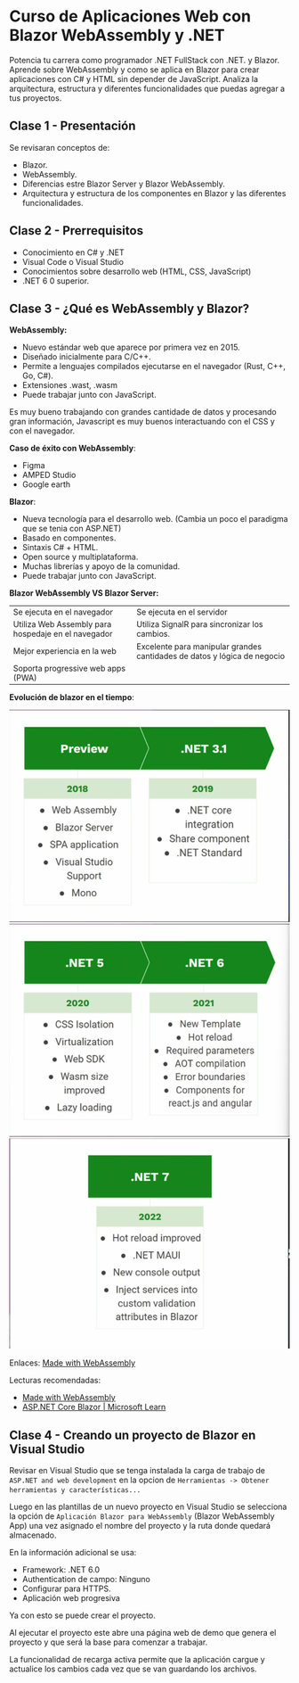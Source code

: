 # Curso de Aplicaciones Web con Blazor WebAssembly y .NET

Potencia tu carrera como programador .NET FullStack con .NET. y Blazor. Aprende sobre WebAssembly y como se aplica en Blazor para crear aplicaciones con C# y HTML sin depender de JavaScript. Analiza la arquitectura, estructura y diferentes funcionalidades que puedas agregar a tus proyectos.

## Clase 1 - Presentación

Se revisaran conceptos de:

- Blazor.
- WebAssembly.
- Diferencias estre Blazor Server y Blazor WebAssembly.
- Arquitectura y estructura de los componentes en Blazor y las diferentes funcionalidades.

## Clase 2 - Prerrequisitos

- Conocimiento en C# y .NET
- Visual Code o Visual Studio
- Conocimientos sobre desarrollo web (HTML, CSS, JavaScript)
- .NET 6 0 superior.

## Clase 3 - ¿Qué es WebAssembly y Blazor?

**WebAssembly:**

- Nuevo estándar web que aparece por primera vez en 2015.
- Diseñado inicialmente para C/C++.
- Permite a lenguajes compilados ejecutarse en el navegador (Rust, C++, Go, C#).
- Extensiones .wast, .wasm
- Puede trabajar junto con JavaScript.

Es muy bueno trabajando con grandes cantidade de datos y procesando gran información, Javascript es muy buenos interactuando con el CSS y con el navegador.

**Caso de éxito con WebAssembly**:

- Figma
- AMPED Studio
- Google earth

**Blazor**:

- Nueva tecnología para el desarrollo web. (Cambia un poco el paradigma que se tenia con ASP.NET)
- Basado en componentes.
- Sintaxis C# + HTML.
- Open source y multiplataforma.
- Muchas librerías y apoyo de la comunidad.
- Puede trabajar junto con JavaScript.

**Blazor WebAssembly VS Blazor Server:**

|||
|--------------------------|-------------------------|
|Se ejecuta en el navegador|Se ejecuta en el servidor|
|Utiliza Web Assembly para hospedaje en el navegador|Utiliza SignalR para sincronizar los cambios.|
|Mejor experiencia en la web|Excelente para manipular grandes cantidades de datos y lógica de negocio|
|Soporta progressive web apps (PWA)|

**Evolución de blazor en el tiempo**:

![Evolución 1](images/Evolucion_1.png)
![Evolución 2](images/Evolucion_2.png)
![Evolución 3](images/Evolucion_3.png)

Enlaces:
[Made with WebAssembly](https://madewithwebassembly.com/)

Lecturas recomendadas:

- [Made with WebAssembly](https://madewithwebassembly.com/)
- [ASP.NET Core Blazor | Microsoft Learn](https://docs.microsoft.com/en-us/aspnet/core/blazor)

## Clase 4 - Creando un proyecto de Blazor en Visual Studio

Revisar en Visual Studio que se tenga instalada la carga de trabajo de `ASP.NET and web development` en la opcion de `Herramientas -> Obtener herramientas y características...`

Luego en las plantillas de un nuevo proyecto en Visual Studio se selecciona la opción de `Aplicación Blazor para WebAssembly` (Blazor WebAssembly App) una vez asignado el nombre del proyecto y la ruta donde quedará almacenado.

En la información adicional se usa:

- Framework: .NET 6.0
- Authentication de campo: Ninguno
- Configurar para HTTPS.
- Aplicación web progresiva

Ya con esto se puede crear el proyecto.

Al ejecutar el proyecto este abre una página web de demo que genera el proyecto y que será la base para comenzar a trabajar.

La funcionalidad de recarga activa permite que la aplicación cargue y actualice los cambios cada vez que se van guardando los archivos.

## 